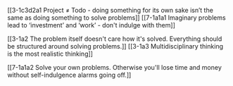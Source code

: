 [[3-1c3d2a1 Project ≠ Todo - doing something for its own sake isn’t the same as doing something to solve problems]]
[[7-1a1a1 Imaginary problems lead to ‘investment’ and ‘work’ - don't indulge with them]]

[[3-1a2 The problem itself doesn't care how it's solved. Everything should be structured around solving problems.]]
[[3-1a3 Multidisciplinary thinking is the most realistic thinking]]

[[7-1a1a2 Solve your own problems. Otherwise you'll lose time and money without self-indulgence alarms going off.]]
